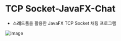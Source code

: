 # TCP Socket-JavaFX-Chat
* 스레드풀을 활용한 JavaFX TCP Socket 채팅 프로그램

![image](https://user-images.githubusercontent.com/59761622/122669305-a9c02000-d1f7-11eb-82e7-11bc84f88de7.png)
